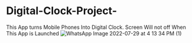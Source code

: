 # Digital-Clock-Project-
This App turns Mobile Phones Into Digital Clock. Screen Will not off When This App is Launched
![WhatsApp Image 2022-07-29 at 4 13 34 PM (1)](https://user-images.githubusercontent.com/110189165/181743151-8de8a751-0e1b-4931-b2da-ca8ebbfd7465.jpeg)
